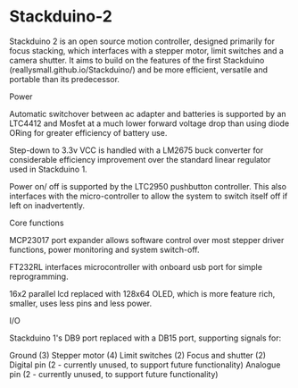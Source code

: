 Stackduino-2
============

Stackduino 2 is an open source motion controller, designed primarily for focus stacking, which interfaces with a stepper motor, limit switches and a camera shutter. It aims to build on the features of the first Stackduino (reallysmall.github.io/Stackduino/) and be more efficient, versatile and portable than its predecessor. 
 
Power
 
Automatic switchover between ac adapter and batteries is supported by an LTC4412 and Mosfet at a much lower forward voltage drop than using diode ORing for greater efficiency of battery use.
 
Step-down to 3.3v VCC is handled with a LM2675 buck converter for considerable efficiency improvement over the standard linear regulator used in Stackduino 1.
 
Power on/ off is supported by the LTC2950 pushbutton controller. This also interfaces with the micro-controller to allow the system to switch itself off if left on inadvertently.
 
Core functions
 
MCP23017 port expander allows software control over most stepper driver functions, power monitoring and system switch-off.

FT232RL interfaces microcontroller with onboard usb port for simple reprogramming.

16x2 parallel lcd replaced with 128x64 OLED, which is more feature rich, smaller, uses less pins and less power.
 
I/O
 
Stackduino 1's DB9 port replaced with a DB15 port, supporting signals for:
 
Ground (3)
Stepper motor (4)
Limit switches (2)
Focus and shutter (2)
Digital pin (2 - currently unused, to support future functionality)
Analogue pin (2 - currently unused, to support future functionality)
